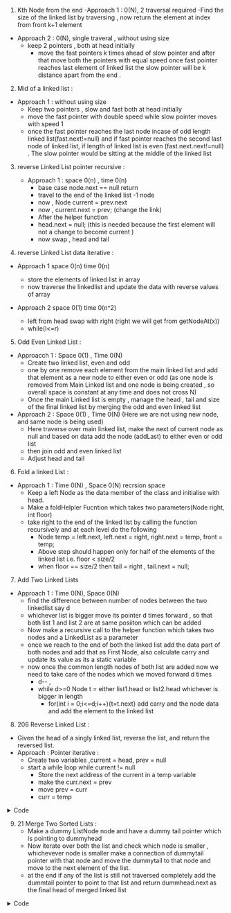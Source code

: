 1. Kth Node from the end 
  -Approach 1 : 0(N), 2 traversal required
    -Find the size of the linked list by traversing , now return the element at index from front k+1 element 
  - Approach 2 : 0(N), single traveral , without using size
    - keep 2 pointers , both at head initially 
      -  move the fast pointers k times ahead of slow pointer and after that move both the pointers with equal speed once fast pointer reaches last element of linked list the slow pointer will be k distance apart from the end .
      
2. Mid of a linked list :
  - Approach 1 : without using size 
    - Keep two pointers , slow and fast both at head initially 
    - move the fast pointer with double speed while slow pointer moves with speed 1 
    - once the fast pointer reaches the last node incase of odd length linked list(fast.next!=null) and if fast pointer reaches the second last node of linked list, if length of linked list is even (fast.next.next!=null) . The slow pointer would be sitting at the middle of the linked list
  

3. reverse Linked List pointer recursive :
    - Approach 1 : space 0(n) , time 0(n)
      - base case node.next == null return
      - travel to the end of the linked list -1 node
      - now , Node current = prev.next
      - now , current.next = prev; (change the link)
      - After the helper function
      - head.next = null; (this is needed because the first element will not a change to become current )
      - now swap , head and tail

4. reverse Linked List data iterative :
  - Approach 1  space 0(n) time 0(n) 
    - store the elements of linked list in array
    - now traverse the linkedlist and update the data with reverse values of array

  - Approach 2 space 0(1) time 0(n^2)
    - left from head swap with right (right we will get from getNodeAt(x))
    - while(l<=r)

5. Odd Even Linked List :
  - Approacch 1 : Space 0(1) , Time 0(N)
    - Create two linked list, even and odd
    - one by one remove each element from the main linked list and add that element as a new node to either even or odd (as one node is removed from Main Linked list and one node is being created , so overall space is constant at any time and does not cross N)
    - Once the main Linked list is empty , manage the head , tail and size of the final linked list by merging the odd and even linked list
  - Approach 2 : Space 0(1) , Time 0(N) (Here we are not using new node, and same node is being used)
    - Here traverse over main linked list, make the next of current node as null and based on data add the node (addLast) to either even or odd list
    - then join odd and even linked list
    - Adjust head and tail 

6. Fold a linked List : 
  - Approach 1 : Time 0(N) , Space 0(N) recrsion space
    - Keep a left Node as the data member of the class and initialise with head.
    - Make a foldHelpler Fucntion which takes two parameters(Node right, int floor)
    - take right to the end of the linked list by calling the function recursively and at each level do the following
      -   Node temp = left.next, left.next = right, right.next = temp, front = temp;
      -   Above step should happen only for half of the elements of  the linked list i.e. floor < size/2
      -   when floor == size/2 then tail = right , tail.next = null;

7. Add Two Linked Lists
  - Approach 1 : Time 0(N), Space 0(N)
    - find the difference between number of nodes between the two linkedlist say d
    - whichever list is bigger move its pointer d times forward , so that both list 1 and list 2 are at same posiiton which can be added
    - Now make a recursive call to the helper function which takes two nodes and a LinkedList as a parameter
    - once we reach to the end of both the linked list add the data part of both nodes and add that as First Node, also calculate carry and update its value as its a static variable
    - now once the common length nodes of both list are added now we need to take care of the nodes which we moved forward d times 
      - d-- , 
      - while d>=0 Node t = either list1.head or list2.head whichever is bigger in length 
        - for(int i = 0;i<=d;i++){t=t.next} add carry and the node data and add the element to the linked list

8. 206 Reverse Linked List :
  - Given the head of a singly linked list, reverse the list, and return the reversed list.
  - Approach : Pointer iterative :
    - Create two variables ,current = head, prev = null 
    - start a while loop while current != null
      - Store the next address of the current in a temp variable
      - make the curr.next = prev 
      - move prev = curr 
      - curr = temp
<details><summary>Code</summary>
<p>

```java
/**
 * Definition for singly-linked list.
 * public class ListNode {
 *     int val;
 *     ListNode next;
 *     ListNode() {}
 *     ListNode(int val) { this.val = val; }
 *     ListNode(int val, ListNode next) { this.val = val; this.next = next; }
 * }
 */
class Solution {
    public ListNode reverseList(ListNode head) {
        
        ListNode current = head;
        ListNode prev = null;
        while(current!=null){
            ListNode temp = current.next;
            current.next = prev;
            prev = current;
            current = temp;
        }
        return prev;
    }
}
```
  
</p>
</details>  	 

9. 21 Merge Two Sorted Lists :
	- Make a dummy ListNode node and have a dummy tail pointer which is pointing to dummyhead
	- Now iterate over both the list and check which node is smaller , whichevever node is smaller make a connection of dummytail pointer with that node and move the dummytail to that node and move to the next element of the list.
	- at the end if any of the list is still not traversed completely add the dummtail pointer to point to that list and return dummhead.next as the final head of merged linked list

<details><summary>Code</summary>
<p>
/**
 * Definition for singly-linked list.
 * public class ListNode {
 *     int val;
 *     ListNode next;
 *     ListNode() {}
 *     ListNode(int val) { this.val = val; }
 *     ListNode(int val, ListNode next) { this.val = val; this.next = next; }
 * }
 */
class Solution {
    public ListNode mergeTwoLists(ListNode list1, ListNode list2) {
        ListNode dh = new ListNode();
        ListNode dt = dh;
        while(list1!=null && list2!=null){
            if(list1.val<=list2.val){
                dt.next = list1;
                dt = list1;
                list1=list1.next;
            }else{
                dt.next = list2;
                dt = list2;
                list2 = list2.next;
            }
            
        }
        if(list1!=null){
            dt.next = list1;
        }
        if(list2!=null){
            dt.next = list2;
        }
        return dh.next;
    }
}
```
  
</p>
</details>




